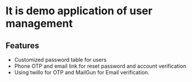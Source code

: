 # It is demo application of user management
## Features
* Customized password table for users
* Phone OTP and email link for reset password and account verification
* Using twillo for OTP and MailGun for Email verification.
